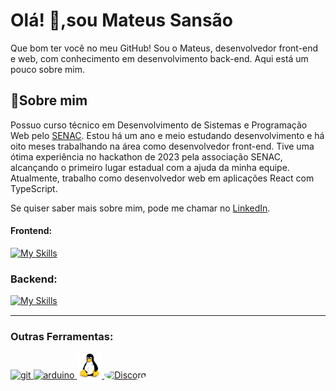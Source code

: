 <h1 align="left">Olá! 👋,sou Mateus Sansão</h1>

<p> Que bom ter você no meu GitHub! Sou o Mateus, desenvolvedor front-end e web, com conhecimento em desenvolvimento back-end. Aqui está um pouco sobre mim. </p>

<h2>📌Sobre mim</h2>

<p>
Possuo curso técnico em Desenvolvimento de Sistemas e Programação Web pelo <a href="https://www.sc.senac.br/" target="_blank">SENAC</a>. Estou há um ano e meio estudando desenvolvimento e há oito meses trabalhando na área como desenvolvedor front-end. Tive uma ótima experiência no hackathon de 2023 pela associação SENAC, alcançando o primeiro lugar estadual com a ajuda da minha equipe. Atualmente, trabalho como desenvolvedor web em aplicações React com TypeScript.
</p>

<p>Se quiser saber mais sobre mim, pode me chamar no <a href="https://www.linkedin.com/in/mateus-sans%C3%A3o-pereira-a433b6269/" target="_blank">LinkedIn</a>.</p>


<h4 align="left">Frontend:</h4>

[![My Skills](https://skillicons.dev/icons?i=react,ts,js,html,css)](https://skillicons.dev)


<h3 align="left">Backend:</h3>

[![My Skills](https://skillicons.dev/icons?i=cs)](https://skillicons.dev)

<hr style="border: none; border-top: 0.5px solid white; margin: 10px 0;" />

<h3 align="left">Outras Ferramentas:</h3>
<p align="left">
  <a href="https://git-scm.com/" target="_blank" rel="noreferrer"> <img src="https://www.vectorlogo.zone/logos/git-scm/git-scm-icon.svg" alt="git" width="40" height="40"/> </a>
  <a href="https://www.arduino.cc/" target="_blank" rel="noreferrer"> <img src="https://cdn.worldvectorlogo.com/logos/arduino-1.svg" alt="arduino" width="40" height="40"/> </a>
  <a href="https://www.linux.org/" target="_blank" rel="noreferrer"> <img src="https://raw.githubusercontent.com/devicons/devicon/master/icons/linux/linux-original.svg" alt="linux" width="40" height="40"/> </a>
  <a href="https://discord.gg/YOUR_INVITE_CODE" target="_blank" rel="noreferrer">
  <img src="https://cdn.worldvectorlogo.com/logos/discord-6.svg" alt="Discord" width="50" height="50" style="border-radius: 50%;">
  </a>

</p>
